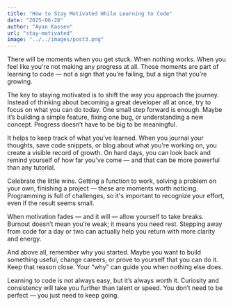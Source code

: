 ```yaml
---
title: "How to Stay Motivated While Learning to Code"
date: "2025-06-28"
author: "Ayan Kassen"
url: "stay-motivated"
image: "../../images/post3.png"
---
```


There will be moments when you get stuck. When nothing works. When you feel like you're not making any progress at all. Those moments are part of learning to code — not a sign that you’re failing, but a sign that you’re growing.

The key to staying motivated is to shift the way you approach the journey. Instead of thinking about becoming a great developer all at once, try to focus on what you can do today. One small step forward is enough. Maybe it’s building a simple feature, fixing one bug, or understanding a new concept. Progress doesn’t have to be big to be meaningful.

It helps to keep track of what you’ve learned. When you journal your thoughts, save code snippets, or blog about what you're working on, you create a visible record of growth. On hard days, you can look back and remind yourself of how far you’ve come — and that can be more powerful than any tutorial.

Celebrate the little wins. Getting a function to work, solving a problem on your own, finishing a project — these are moments worth noticing. Programming is full of challenges, so it's important to recognize your effort, even if the result seems small.

When motivation fades — and it will — allow yourself to take breaks. Burnout doesn’t mean you’re weak; it means you need rest. Stepping away from code for a day or two can actually help you return with more clarity and energy.

And above all, remember why you started. Maybe you want to build something useful, change careers, or prove to yourself that you can do it. Keep that reason close. Your “why” can guide you when nothing else does.

Learning to code is not always easy, but it’s always worth it. Curiosity and consistency will take you further than talent or speed. You don’t need to be perfect — you just need to keep going.
